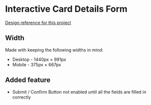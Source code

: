# Interactive Card Details Form

[Design reference for this project](https://www.frontendmentor.io/challenges/interactive-card-details-form-XpS8cKZDWw)

## Width

Made with keeping the following widths in mind:

- Desktop - 1440px × 991px
- Mobile - 375px × 667px

## Added feature

- Submit / Confirm Button not enabled until all the fields are filled in correctly
